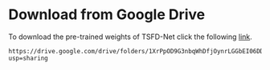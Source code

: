 # Download from Google Drive

To download the pre-trained weights of TSFD-Net click the following [link](https://drive.google.com/drive/folders/1XrPpOD9G3nbqWhDfjOynrLGGbEI06DDD?usp=sharing).

```
https://drive.google.com/drive/folders/1XrPpOD9G3nbqWhDfjOynrLGGbEI06DDD?usp=sharing
```





